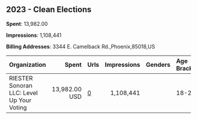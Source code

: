 ## 2023 - Clean Elections 
**Spent**: 13,982.00

**Impressions**: 1,108,441

**Billing Addresses**: 3344 E. Camelback Rd.,Phoenix,85018,US

|Organization|Spent|Urls|Impressions|Genders|Age Brackets|Country Codes|
|:---|---:|:---|---:|:---|:---|:---|
|RIESTER Sonoran LLC: Level Up Your Voting|13,982.00 USD|[0](https://www.snap.com/political-ads/asset/e07ee54f272adecf2895c10f47a144d24424b4f1146ab4a4289002cdbb1f2713?mediaType=mp4)|1,108,441||18-20|united states|
